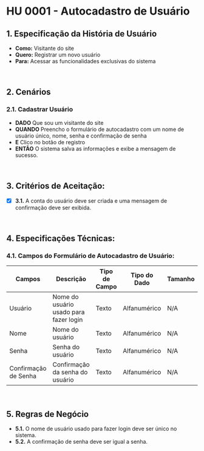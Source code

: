 # HU 0001 - Autocadastro de Usuário

## 1. Especificação da História de Usuário

- **Como:** Visitante do site
- **Quero:** Registrar um novo usuário
- **Para:** Acessar as funcionalidades exclusivas do sistema

<br>

## 2. Cenários

### **2.1. Cadastrar Usuário**

- **DADO** Que sou um visitante do site
- **QUANDO** Preencho o formulário de autocadastro com um nome de usuário único, nome, senha e confirmação de senha
- **E** Clico no botão de registro
- **ENTÃO** O sistema salva as informações e exibe a mensagem de sucesso.

<br>

## 3. Critérios de Aceitação:

- [x] **3.1.** A conta do usuário deve ser criada e uma mensagem de confirmação deve ser exibida.

<br>

## 4. Especificações Técnicas:

### 4.1. Campos do Formulário de Autocadastro de Usuário:

| Campos               | Descrição                              | Tipo de Campo | Tipo do Dado | Tamanho | Máscara | Editável | Obrigatório | Regras |
| -------------------- | -------------------------------------- | ------------- | ------------ | ------- | ------- | -------- | ----------- | ------ |
| Usuário              | Nome do usuário usado para fazer login | Texto         | Alfanumérico | N/A     | N/A     | S        | S           | N/A    |
| Nome                 | Nome do usuário                        | Texto         | Alfanumérico | N/A     | N/A     | S        | S           | N/A    |
| Senha                | Senha do usuário                       | Texto         | Alfanumérico | N/A     | Senha   | S        | S           | N/A    |
| Confirmação de Senha | Confirmação da senha do usuário        | Texto         | Alfanumérico | N/A     | Senha   | S        | S           | N/A    |

<br>

## 5. Regras de Negócio

- **5.1.** O nome de usuário usado para fazer login deve ser único no sistema.
- **5.2.** A confirmação de senha deve ser igual a senha.
